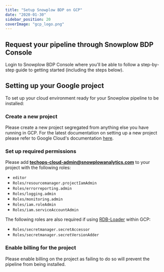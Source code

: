```yaml
---
title: "Setup Snowplow BDP on GCP"
date: "2020-01-30"
sidebar_position: 20
coverImage: "gcp_logo.png"
---
```


## Request your pipeline through Snowplow BDP Console

Login to Snowplow BDP Console where you'll be able to follow a step-by-step guide to getting started (including the steps below).

## Setting up your Google project

To set up your cloud environment ready for your Snowplow pipeline to be installed:

### Create a new project

Please create a new project segregated from anything else you have running in GCP. For the latest documentation on setting up a new project please refer to Google Cloud's documentation [here](https://cloud.google.com/resource-manager/docs/creating-managing-projects).

### Set up required permissions

Please add **techops-cloud-admin@snowplowanalytics.com** to your project with the following roles:

- `editor`
- `Roles/resourcemanager.projectIamAdmin`
- `Roles/errorreporting.admin`
- `Roles/logging.admin`
- `Roles/monitoring.admin`
- `Roles/iam.roleAdmin`
- `Roles/iam.serviceAccountAdmin`

The following roles are also required if using [RDB-Loader](docs/pipeline-components-and-applications/loaders-storage-targets/snowplow-rdb-loader/index.md) within GCP:

- `Roles/secretmanager.secretAccessor`
- `Roles/secretmanager.secretVersionAdder`

### Enable billing for the project

Please enable billing on the project as failing to do so will prevent the pipeline from being installed.
